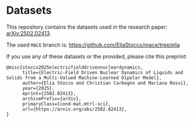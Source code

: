 # Datasets

This repository contains the datasets used in the research paper:  
[arXiv:2502.02413](https://arxiv.org/abs/2502.02413).

The used `MACE` branch is: https://github.com/EliaStocco/mace/tree/elia

If you use any of these datasets or the provided, please cite this preprint:

```text
@misc{stocco2025electricfielddrivennucleardynamics,
      title={Electric-Field Driven Nuclear Dynamics of Liquids and Solids from a Multi-Valued Machine-Learned Dipolar Model}, 
      author={Elia Stocco and Christian Carbogno and Mariana Rossi},
      year={2025},
      eprint={2502.02413},
      archivePrefix={arXiv},
      primaryClass={cond-mat.mtrl-sci},
      url={https://arxiv.org/abs/2502.02413}, 
}
```